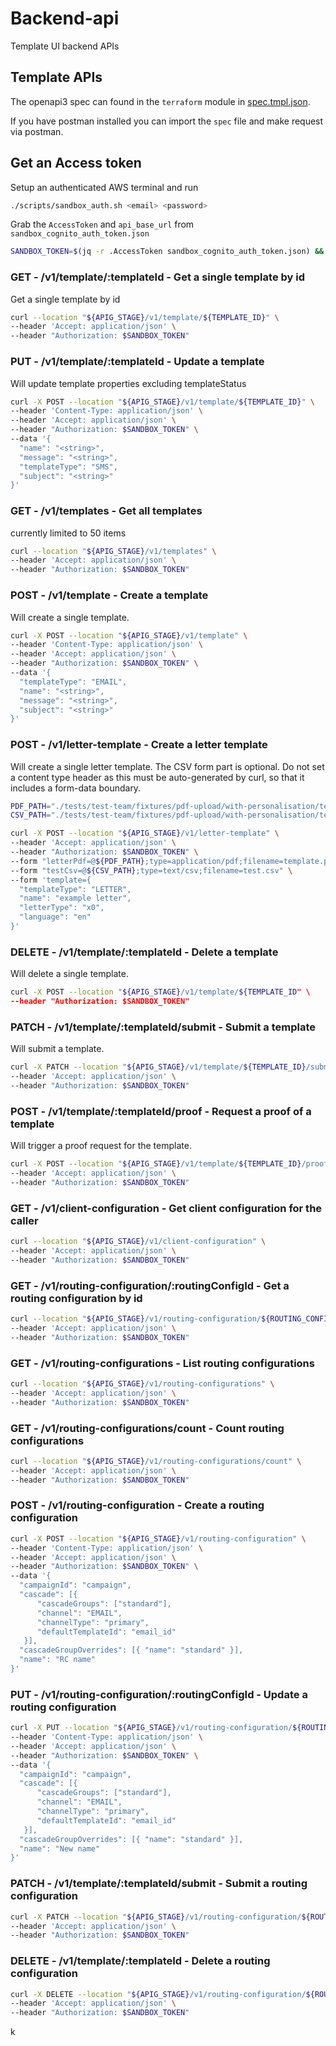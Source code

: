 # Backend-api

Template UI backend APIs

## Template APIs

The openapi3 spec can found in the `terraform` module in [spec.tmpl.json](../../infrastructure/terraform/modules/backend-api/spec.tmpl.json).

If you have postman installed you can import the `spec` file and make request via postman.

## Get an Access token

Setup an authenticated AWS terminal and run

```bash
./scripts/sandbox_auth.sh <email> <password>
```

Grab the `AccessToken` and `api_base_url` from `sandbox_cognito_auth_token.json`

```bash
SANDBOX_TOKEN=$(jq -r .AccessToken sandbox_cognito_auth_token.json) && APIG_STAGE=$(jq -r .api_base_url.value ./sandbox_tf_outputs.json)
```

### GET - /v1/template/:templateId - Get a single template by id

Get a single template by id

```bash
curl --location "${APIG_STAGE}/v1/template/${TEMPLATE_ID}" \
--header 'Accept: application/json' \
--header "Authorization: $SANDBOX_TOKEN"
```

### PUT - /v1/template/:templateId - Update a template

Will update template properties excluding templateStatus

```bash
curl -X POST --location "${APIG_STAGE}/v1/template/${TEMPLATE_ID}" \
--header 'Content-Type: application/json' \
--header 'Accept: application/json' \
--header "Authorization: $SANDBOX_TOKEN" \
--data '{
  "name": "<string>",
  "message": "<string>",
  "templateType": "SMS",
  "subject": "<string>"
}'
```

### GET - /v1/templates - Get all templates

currently limited to 50 items

```bash
curl --location "${APIG_STAGE}/v1/templates" \
--header 'Accept: application/json' \
--header "Authorization: $SANDBOX_TOKEN"
```

### POST - /v1/template - Create a template

Will create a single template.

```bash
curl -X POST --location "${APIG_STAGE}/v1/template" \
--header 'Content-Type: application/json' \
--header 'Accept: application/json' \
--header "Authorization: $SANDBOX_TOKEN" \
--data '{
  "templateType": "EMAIL",
  "name": "<string>",
  "message": "<string>",
  "subject": "<string>"
}'
```

### POST - /v1/letter-template - Create a letter template

Will create a single letter template. The CSV form part is optional. Do not set a content type header as this must be auto-generated by curl, so that it includes a form-data boundary.

```bash
PDF_PATH="./tests/test-team/fixtures/pdf-upload/with-personalisation/template.pdf"
CSV_PATH="./tests/test-team/fixtures/pdf-upload/with-personalisation/test-data.csv"
```

```bash
curl -X POST --location "${APIG_STAGE}/v1/letter-template" \
--header 'Accept: application/json' \
--header "Authorization: $SANDBOX_TOKEN" \
--form "letterPdf=@${PDF_PATH};type=application/pdf;filename=template.pdf" \
--form "testCsv=@${CSV_PATH};type=text/csv;filename=test.csv" \
--form 'template={
  "templateType": "LETTER",
  "name": "example letter",
  "letterType": "x0",
  "language": "en"
}'
```

### DELETE - /v1/template/:templateId - Delete a template

Will delete a single template.

```bash
curl -X POST --location "${APIG_STAGE}/v1/template/${TEMPLATE_ID" \
--header "Authorization: $SANDBOX_TOKEN"
```

### PATCH - /v1/template/:templateId/submit - Submit a template

Will submit a template.

```bash
curl -X PATCH --location "${APIG_STAGE}/v1/template/${TEMPLATE_ID}/submit" \
--header 'Accept: application/json' \
--header "Authorization: $SANDBOX_TOKEN"
```

### POST - /v1/template/:templateId/proof - Request a proof of a template

Will trigger a proof request for the template.

```bash
curl -X POST --location "${APIG_STAGE}/v1/template/${TEMPLATE_ID}/proof" \
--header 'Accept: application/json' \
--header "Authorization: $SANDBOX_TOKEN"
```

### GET - /v1/client-configuration - Get client configuration for the caller

```bash
curl --location "${APIG_STAGE}/v1/client-configuration" \
--header 'Accept: application/json' \
--header "Authorization: $SANDBOX_TOKEN"
```

### GET - /v1/routing-configuration/:routingConfigId - Get a routing configuration by id

```bash
curl --location "${APIG_STAGE}/v1/routing-configuration/${ROUTING_CONFIG_ID}" \
--header 'Accept: application/json' \
--header "Authorization: $SANDBOX_TOKEN"
```

### GET - /v1/routing-configurations - List routing configurations

```bash
curl --location "${APIG_STAGE}/v1/routing-configurations" \
--header 'Accept: application/json' \
--header "Authorization: $SANDBOX_TOKEN"
```

### GET - /v1/routing-configurations/count - Count routing configurations

```bash
curl --location "${APIG_STAGE}/v1/routing-configurations/count" \
--header 'Accept: application/json' \
--header "Authorization: $SANDBOX_TOKEN"
```

### POST - /v1/routing-configuration - Create a routing configuration

```bash
curl -X POST --location "${APIG_STAGE}/v1/routing-configuration" \
--header 'Content-Type: application/json' \
--header 'Accept: application/json' \
--header "Authorization: $SANDBOX_TOKEN" \
--data '{
  "campaignId": "campaign",
  "cascade": [{
      "cascadeGroups": ["standard"],
      "channel": "EMAIL",
      "channelType": "primary",
      "defaultTemplateId": "email_id"
   }],
  "cascadeGroupOverrides": [{ "name": "standard" }],
  "name": "RC name"
}'
```

### PUT - /v1/routing-configuration/:routingConfigId - Update a routing configuration

```bash
curl -X PUT --location "${APIG_STAGE}/v1/routing-configuration/${ROUTING_CONFIG_ID}" \
--header 'Content-Type: application/json' \
--header 'Accept: application/json' \
--header "Authorization: $SANDBOX_TOKEN" \
--data '{
  "campaignId": "campaign",
  "cascade": [{
      "cascadeGroups": ["standard"],
      "channel": "EMAIL",
      "channelType": "primary",
      "defaultTemplateId": "email_id"
   }],
  "cascadeGroupOverrides": [{ "name": "standard" }],
  "name": "New name"
}'
```

### PATCH - /v1/template/:templateId/submit - Submit a routing configuration

```bash
curl -X PATCH --location "${APIG_STAGE}/v1/routing-configuration/${ROUTING_CONFIG_ID}/submit" \
--header 'Accept: application/json' \
--header "Authorization: $SANDBOX_TOKEN"
```

### DELETE - /v1/template/:templateId - Delete a routing configuration

```bash
curl -X DELETE --location "${APIG_STAGE}/v1/routing-configuration/${ROUTING_CONFIG_ID}" \
--header 'Accept: application/json' \
--header "Authorization: $SANDBOX_TOKEN"
```
k
